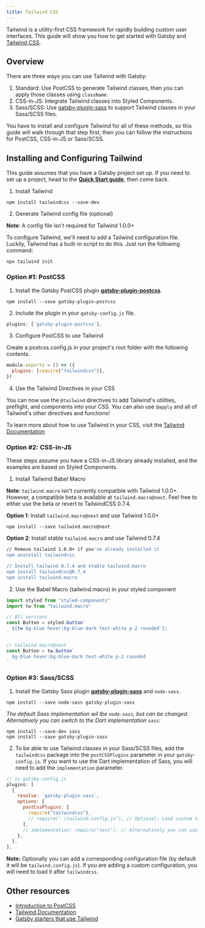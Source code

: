 ```yaml
---
title: Tailwind CSS
---
```


Tailwind is a utility-first CSS framework for rapidly building custom user interfaces. This guide will show you how to get started with Gatsby and [Tailwind CSS](https://tailwindcss.com/).

## Overview

There are three ways you can use Tailwind with Gatsby:

1. Standard: Use PostCSS to generate Tailwind classes, then you can apply those classes using `className`.
2. CSS-in-JS: Integrate Tailwind classes into Styled Components.
3. Sass/SCSS: Use [gatsby-plugin-sass](https://www.gatsbyjs.org/packages/gatsby-plugin-sass/) to support Tailwind classes in your Sass/SCSS files.

You have to install and configure Tailwind for all of these methods, so this guide will walk through that step first, then you can follow the instructions for PostCSS, CSS-in-JS or Sass/SCSS.

## Installing and Configuring Tailwind

This guide assumes that you have a Gatsby project set up. If you need to set up a project, head to the [**Quick Start guide**](/docs/quick-start), then come back.

1. Install Tailwind

```shell
npm install tailwindcss --save-dev
```

2. Generate Tailwind config file (optional)

**Note**: A config file isn't required for Tailwind 1.0.0+

To configure Tailwind, we'll need to add a Tailwind configuration file. Luckily, Tailwind has a built-in script to do this. Just run the following command:

```shell
npx tailwind init
```

### Option #1: PostCSS

1.  Install the Gatsby PostCSS plugin [**gatsby-plugin-postcss**](https://github.com/gatsbyjs/gatsby/tree/master/packages/gatsby-plugin-postcss).

```shell
npm install --save gatsby-plugin-postcss
```

2.  Include the plugin in your `gatsby-config.js` file.

```javascript:title=gatsby-config.js
plugins: [`gatsby-plugin-postcss`],
```

3. Configure PostCSS to use Tailwind

Create a postcss.config.js in your project's root folder with the following contents.

```javascript:title=postcss.config.js
module.exports = () => ({
  plugins: [require("tailwindcss")],
})
```

4. Use the Tailwind Directives in your CSS

You can now use the `@tailwind` directives to add Tailwind's utilities, preflight, and components into your CSS. You can also use `@apply` and all of Tailwind's other directives and functions!

To learn more about how to use Tailwind in your CSS, visit the [Tailwind Documentation](https://tailwindcss.com/docs/installation#3-use-tailwind-in-your-css)

### Option #2: CSS-in-JS

These steps assume you have a CSS-in-JS library already installed, and the examples are based on Styled Components.

1. Install Tailwind Babel Macro

**Note**: `tailwind.macro` isn't currently compatible with Tailwind 1.0.0+. However, a compatible beta is available at `tailwind.macro@next`. Feel free to either use the beta or revert to TailwindCSS 0.7.4.

**Option 1**: Install `tailwind.macro@next` and use Tailwind 1.0.0+

```shell
npm install --save tailwind.macro@next
```

**Option 2**: Install stable `tailwind.macro` and use Tailwind 0.7.4

```bash
// Remove tailwind 1.0.0+ if you've already installed it
npm uninstall tailwindcss

// Install tailwind 0.7.4 and stable tailwind.macro
npm install tailwindcss@0.7.4
npm install tailwind.macro
```

2. Use the Babel Macro (tailwind.macro) in your styled component

```javascript
import styled from "styled-components"
import tw from "tailwind.macro"

// All versions
const Button = styled.button`
  ${tw`bg-blue hover:bg-blue-dark text-white p-2 rounded`};
`

// tailwind.macro@next
const Button = tw.button`
  bg-blue hover:bg-blue-dark text-white p-2 rounded
`
```

### Option #3: Sass/SCSS

1.  Install the Gatsby Sass plugin [**gatsby-plugin-sass**](https://www.gatsbyjs.org/packages/gatsby-plugin-sass/) and `node-sass`.

```shell
npm install --save node-sass gatsby-plugin-sass
```

*The default Sass implementation wil lbe `node-sass`, but can be changed. Alternatively you can switch to the Dart implementation `sass`:*

```shell
npm install --save-dev sass
npm install --save gatsby-plugin-sass
```

2. To be able to use Tailwind classes in your Sass/SCSS files, add the `tailwindcss` package into the `postCSSPlugins` parameter in your `gatsby-config.js`. If you want to use the Dart implementation of Sass, you will need to add the `implementation` parameter.

```javascript:title=gatsby-config.js
// in gatsby-config.js
plugins: [
  {
    resolve: `gatsby-plugin-sass`,
    options: {
      postCssPlugins: [
        require("tailwindcss"),
        // require("./tailwind.config.js"), // Optional: Load custom tailwindcss configuration
      ],
      // implementation: require("sass"), // Alternatively you can use another Sass implementation
    },
  },
],
```

**Note:** Optionally you can add a corresponding configuration file (by default it will be `tailwind.config.js`).
If you are adding a custom configuration, you will need to load it after `tailwindcss`.

## Other resources

- [Introduction to PostCSS](https://www.smashingmagazine.com/2015/12/introduction-to-postcss/)
- [Tailwind Documentation](https://tailwindcss.com/)
- [Gatsby starters that use Tailwind](/starters/?c=Styling%3ATailwind&v=2)
